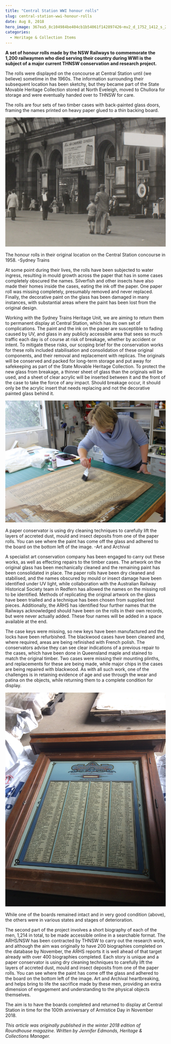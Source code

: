 ```yaml
---
title: "Central Station WWI honour rolls"
slug: central-station-wwi-honour-rolls
date: Aug 8, 2018
hero_image: 367ea5_8c104984be404cb1b54061f142897426~mv2_d_1752_1412_s_2.jpg
categories:
  - Heritage & Collection Items
---
```



**A set of honour rolls made by the NSW Railways to commemorate the 1,200 railwaymen who died serving their country during WWI is the subject of a major current THNSW conservation and research project.**

The rolls were displayed on the concourse at Central Station until (we believe) sometime in the 1960s. The information surrounding their subsequent location has been sketchy, but they became part of the State Movable Heritage Collection stored at North Eveleigh, moved to Chullora for storage and were eventually handed over to THNSW for care.

The rolls are four sets of two timber cases with back-painted glass doors, framing the names printed on heavy paper glued to a thin backing board.

![ree](367ea5_8c104984be404cb1b54061f142897426~mv2_d_1752_1412_s_2.jpg)

The honour rolls in their original location on the Central Station concourse in 1958. -Sydney Trains

At some point during their lives, the rolls have been subjected to water ingress, resulting in mould growth across the paper that has in some cases completely obscured the names. Silverfish and other insects have also made their homes inside the cases, eating the ink off the paper. One paper roll was missing completely, presumably removed and never replaced. Finally, the decorative paint on the glass has been damaged in many instances, with substantial areas where the paint has been lost from the original design.

Working with the Sydney Trains Heritage Unit, we are aiming to return them to permanent display at Central Station, which has its own set of complications. The paint and the ink on the paper are susceptible to fading caused by UV, and glass in any publicly accessible area that sees so much traffic each day is of course at risk of breakage, whether by accident or intent. To mitigate these risks, our scoping brief for the conservation works for these rolls included stabilisation and consolidation of these original components, and their removal and replacement with replicas. The originals will be conserved and packed for long-term storage and put away for safekeeping as part of the State Movable Heritage Collection. To protect the new glass from breakage, a thinner sheet of glass than the originals will be used, and a sheet of clear acrylic will be inserted between it and the front of the case to take the force of any impact. Should breakage occur, it should only be the acrylic insert that needs replacing and not the decorative painted glass behind it.

![ree](367ea5_2c8cb7b936a94eabb8eceb481419d621~mv2.jpg)

A paper conservator is using dry cleaning techniques to carefully lift the layers of accreted dust, mould and insect deposits from one of the paper rolls. You can see where the paint has come off the glass and adhered to the board on the bottom left of the image. -Art and Archival

A specialist art conservation company has been engaged to carry out these works, as well as effecting repairs to the timber cases. The artwork on the original glass has been mechanically cleaned and the remaining paint has been consolidated in place. The paper rolls have been dry cleaned and stabilised, and the names obscured by mould or insect damage have been identified under UV light, while collaboration with the Australian Railway Historical Society team in Redfern has allowed the names on the missing roll to be identified. Methods of replicating the original artwork on the glass have been trialled and a technique has been chosen from supplied test pieces. Additionally, the ARHS has identified four further names that the Railways acknowledged should have been on the rolls in their own records, but were never actually added. These four names will be added in a space available at the end.

The case keys were missing, so new keys have been manufactured and the locks have been refurbished. The blackwood cases have been cleaned and, where required, areas are being refinished with French polish. The conservators advise they can see clear indications of a previous repair to the cases, which have been done in Queensland maple and stained to match the original timber. Two cases were missing their mounting plinths, and replacements for these are being made, while major chips in the cases are being repaired with blackwood. As with all such work, one of the challenges is in retaining evidence of age and use through the wear and patina on the objects, while returning them to a complete condition for display.

![ree](367ea5_c178b792b5d441dfb025eb71f0df7b81~mv2_d_2448_3264_s_4_2.jpg)

While one of the boards remained intact and in very good condition (above), the others were in various states and stages of deterioration.

The second part of the project involves a short biography of each of the men, 1,214 in total, to be made accessible online in a searchable format. The ARHS/NSW has been contracted by THNSW to carry out the research work, and although the aim was originally to have 200 biographies completed on the database by November, the ARHS reports it is well ahead of that target already with over 400 biographies completed. Each story is unique and a paper conservator is using dry cleaning techniques to carefully lift the layers of accreted dust, mould and insect deposits from one of the paper rolls. You can see where the paint has come off the glass and adhered to the board on the bottom left of the image. Art and Archival heartbreaking, and helps bring to life the sacrifice made by these men, providing an extra dimension of engagement and understanding to the physical objects themselves.

The aim is to have the boards completed and returned to display at Central Station in time for the 100th anniversary of Armistice Day in November 2018.

*This article was originally published in the winter 2018 edition of Roundhouse magazine. Written by Jennifer Edmonds, Heritage & Collections Manager.*
